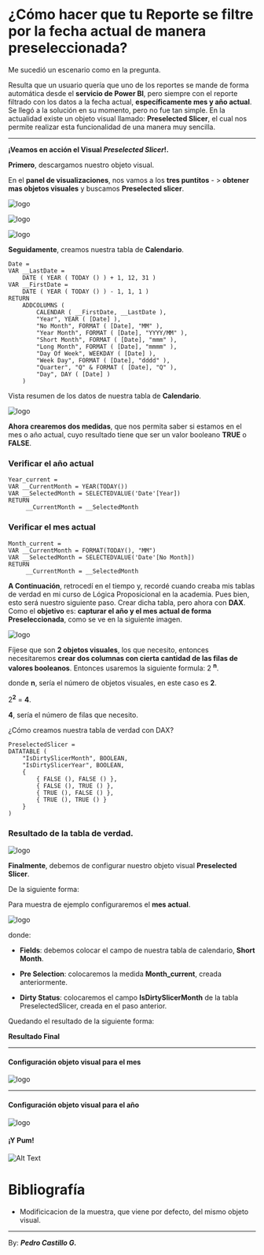 <!-- 2 <sup>n<sup/> para crear super indice -->
# ¿Cómo hacer que tu Reporte se filtre por la fecha actual de manera preseleccionada?
Me sucedió un escenario como en la pregunta.

 Resulta que un usuario quería que uno de los reportes se mande de forma automática desde el **servicio de Power BI**, pero siempre con el reporte filtrado con los datos a la fecha actual, **específicamente mes y año actual**.
Se llegó a la solución en su momento, pero no fue tan simple. En la actualidad existe un objeto visual llamado: **Preselected Slicer**, el cual nos permite realizar esta funcionalidad de una manera muy sencilla.
_ _ _

**¡Veamos en acción el Visual ***Preselected Slicer***!.**

**Primero**, descargamos nuestro objeto visual.

En el **panel de visualizaciones**, nos vamos a los **tres puntitos** - > **obtener mas objetos visuales** y buscamos **Preselected slicer**.

![logo](panel.png "visual Panel de visualizaciones")

![logo](panel2.png "visual Panel de visualizaciones")

![logo](preselectedimg1.png "visual Preselected Slicer")

**Seguidamente**, creamos nuestra tabla de **Calendario**.


<!-- Codigo para general tabla de calendario -->

```
Date =
VAR __LastDate =
    DATE ( YEAR ( TODAY () ) + 1, 12, 31 )
VAR __FirstDate =
    DATE ( YEAR ( TODAY () ) - 1, 1, 1 )
RETURN
    ADDCOLUMNS (
        CALENDAR ( __FirstDate, __LastDate ),
        "Year", YEAR ( [Date] ),
        "No Month", FORMAT ( [Date], "MM" ),
        "Year Month", FORMAT ( [Date], "YYYY/MM" ),
        "Short Month", FORMAT ( [Date], "mmm" ),
        "Long Month", FORMAT ( [Date], "mmmm" ),
        "Day Of Week", WEEKDAY ( [Date] ),
        "Week Day", FORMAT ( [Date], "dddd" ),
        "Quarter", "Q" & FORMAT ( [Date], "Q" ),
        "Day", DAY ( [Date] )
    )

```
<!-- Codigo para general tabla de calendario -->

Vista resumen de los datos de nuestra tabla de **Calendario**.

![logo](calendarioimg2.png "Calendario")

**Ahora crearemos dos medidas**, que nos permita saber si estamos en el mes o año actual, cuyo resultado tiene que ser un valor booleano **TRUE** o **FALSE**.

### Verificar el año actual

```
Year_current = 
VAR __CurrentMonth = YEAR(TODAY())
VAR __SelectedMonth = SELECTEDVALUE('Date'[Year])
RETURN 
     __CurrentMonth = __SelectedMonth

```
### Verificar el mes actual

```
Month_current = 
VAR __CurrentMonth = FORMAT(TODAY(), "MM")
VAR __SelectedMonth = SELECTEDVALUE('Date'[No Month])
RETURN 
     __CurrentMonth = __SelectedMonth

```
**A Continuación**, retrocedí en el tiempo y, recordé cuando creaba mis tablas de verdad en mi curso de Lógica Proposicional en la academia. Pues bien, esto será nuestro siguiente paso. Crear dicha tabla, pero ahora con **DAX**.
Como el **objetivo** es: **capturar el año y el mes actual de forma Preseleccionada**, como se ve en la siguiente imagen.

![logo](silcerimg3.png "Slicer")

Fíjese que son **2 objetos visuales**, los que necesito, entonces necesitaremos **crear dos columnas con cierta cantidad de las filas de valores booleanos**.
Entonces usaremos la siguiente formula: 2 <sup>**n**</sup>.

donde **n**, sería el número de objetos visuales, en este caso es **2**.

2<sup>**2**</sup> = **4**.

**4**, sería el número de filas que necesito.

¿Cómo creamos nuestra tabla de verdad con DAX?

```
PreselectedSlicer =
DATATABLE (
    "IsDirtySlicerMonth", BOOLEAN,
    "IsDirtySlicerYear", BOOLEAN,
    {
        { FALSE (), FALSE () },
        { FALSE (), TRUE () },
        { TRUE (), FALSE () },
        { TRUE (), TRUE () }
    }
)
```
### Resultado de la tabla de verdad.
![logo](tablaverdadimg4.png "tabla de verdad")

**Finalmente**, debemos de configurar nuestro objeto visual **Preselected Slicer**.

De la siguiente forma:

Para muestra de ejemplo configuraremos el **mes actual**.

![logo](camposimg7.png)

donde:

  * **Fields**: debemos colocar el campo de nuestra tabla de calendario, **Short Month**.

* **Pre Selection**: colocaremos la medida **Month_current**, creada anteriormente.

* **Dirty Status**: colocaremos el campo **IsDirtySlicerMonth** de la tabla PreselectedSlicer, creada en el paso anterior.

Quedando el resultado de la siguiente forma:



**Resultado Final**
___
#### Configuración objeto visual para el mes

![logo](monthimg6.png)
___ 
#### Configuración objeto visual para el año
![logo](yearimg5.png)

#### ¡Y Pum!
![Alt Text](resultado.gif)


# **Bibliografía**

* Modificicacion de la muestra, que viene por defecto, del mismo objeto visual.
___

By:  ***Pedro Castillo G.***
